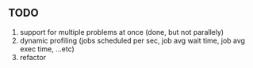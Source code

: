 ## TODO
1. support for multiple problems at once (done, but not parallely)
2. dynamic profiling (jobs scheduled per sec, job avg wait time, job avg exec time, ...etc)
3. refactor
